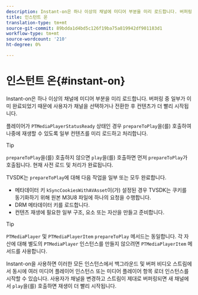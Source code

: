 ```yaml
---
description: Instant-on은 하나 이상의 채널에 미디어 부분을 미리 로드합니다. 버퍼링 중 일부가 이미 완료되었기 때문에 사용자가 채널을 선택하거나 전환한 후 컨텐츠가 더 빨리 시작됩니다.
title: 인스턴트 온
translation-type: tm+mt
source-git-commit: 89bdda1d4bd5c126f19ba75a819942df901183d1
workflow-type: tm+mt
source-wordcount: '210'
ht-degree: 0%

---
```



# 인스턴트 온{#instant-on}

Instant-on은 하나 이상의 채널에 미디어 부분을 미리 로드합니다. 버퍼링 중 일부가 이미 완료되었기 때문에 사용자가 채널을 선택하거나 전환한 후 컨텐츠가 더 빨리 시작됩니다.

플레이어가 `PTMediaPlayerStatusReady` 상태인 경우 `prepareToPlay`을(를) 호출하여 나중에 재생할 수 있도록 일부 컨텐츠를 미리 로드하고 처리합니다.

>[!TIP]
>
>`prepareToPlay`을(를) 호출하지 않으면 `play`을(를) 호출하면 먼저 `prepareToPlay`가 호출됩니다. 현재 사전 로드 및 처리가 완료됩니다.

TVSDK는 `prepareToPlay`에 대해 다음 작업을 일부 또는 모두 완료합니다.

* 메타데이터 키 `kSyncCookiesWithAVAsset`이(가) 설정된 경우 TVSDK는 쿠키를 동기화하기 위해 원본 M3U8 파일에 하나의 요청을 수행합니다.
* DRM 메타데이터 키를 로드합니다.
* 컨텐츠 재생에 필요한 일부 구조, 요소 또는 자산을 만들고 준비합니다.

>[!TIP]
>
>`PTMediaPlayer` 및 `PTMediaPlayerItem` `prepareToPlay` 메서드는 동일합니다. 각 자산에 대해 별도의 `PTMediaPlayer` 인스턴스를 만들지 않으려면 `PTMediaPlayerItem` 메서드를 사용합니다.

Instant-on을 사용하면 이러한 모든 인스턴스에서 백그라운드 및 버퍼 비디오 스트림에서 동시에 여러 미디어 플레이어 인스턴스 또는 미디어 플레이어 항목 로더 인스턴스를 시작할 수 있습니다. 사용자가 채널을 변경하고 스트림이 제대로 버퍼링되면 새 채널에서 `play`을(를) 호출하면 재생이 더 빨리 시작됩니다.
